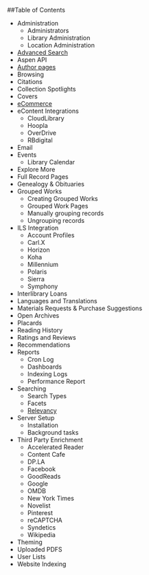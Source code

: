 ##Table of Contents
- Administration
  - Administrators
  - Library Administration
  - Location Administration
- [Advanced Search](/Admin/HelpManual?page=Advanced%20Search)
- Aspen API
- [Author pages](/Admin/HelpManual?page=Author-Pages)
- Browsing
- Citations
- Collection Spotlights
- Covers
- [eCommerce](/Admin/HelpManual?page=eCommerce)
- eContent Integrations
  - CloudLibrary
  - Hoopla
  - OverDrive
  - RBdigital
- Email
- Events
  - Library Calendar
- Explore More
- Full Record Pages
- Genealogy & Obituaries
- Grouped Works
  - Creating Grouped Works
  - Grouped Work Pages
  - Manually grouping records
  - Ungrouping records
- ILS Integration
  - Account Profiles
  - Carl.X
  - Horizon
  - Koha
  - Millennium
  - Polaris
  - Sierra
  - Symphony
- Interlibrary Loans
- Languages and Translations
- Materials Requests & Purchase Suggestions
- Open Archives
- Placards
- Reading History
- Ratings and Reviews
- Recommendations
- Reports
  - Cron Log
  - Dashboards
  - Indexing Logs
  - Performance Report
- Searching
  - Search Types
  - Facets
  - [Relevancy](/Admin/HelpManual?page=Search-Relevancy)
- Server Setup
  - Installation
  - Background tasks
- Third Party Enrichment
  - Accelerated Reader
  - Content Cafe
  - DP.LA
  - Facebook
  - GoodReads
  - Google
  - OMDB
  - New York Times
  - Novelist
  - Pinterest
  - reCAPTCHA
  - Syndetics
  - Wikipedia
- Theming
- Uploaded PDFS
- User Lists
- Website Indexing
